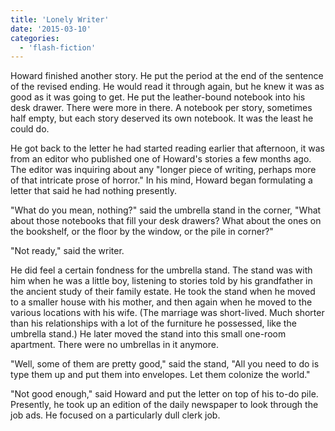 ```yaml
---
title: 'Lonely Writer'
date: '2015-03-10'
categories:
  - 'flash-fiction'
---
```


Howard finished another story. He put the period at the end of the sentence of
the revised ending. He would read it through again, but he knew it was as good
as it was going to get. He put the leather-bound notebook into his desk drawer.
There were more in there. A notebook per story, sometimes half empty, but each
story deserved its own notebook. It was the least he could do.

He got back to the letter he had started reading earlier that afternoon, it was
from an editor who published one of Howard's stories a few months ago. The
editor was inquiring about any "longer piece of writing, perhaps more of that
intricate prose of horror." In his mind, Howard began formulating a letter that
said he had nothing presently.

"What do you mean, nothing?" said the umbrella stand in the corner, "What about
those notebooks that fill your desk drawers? What about the ones on the
bookshelf, or the floor by the window, or the pile in corner?"

"Not ready," said the writer.

He did feel a certain fondness for the umbrella stand. The stand was with him
when he was a little boy, listening to stories told by his grandfather in the
ancient study of their family estate. He took the stand when he moved to a
smaller house with his mother, and then again when he moved to the various
locations with his wife. (The marriage was short-lived. Much shorter than his
relationships with a lot of the furniture he possessed, like the umbrella
stand.) He later moved the stand into this small one-room apartment. There were
no umbrellas in it anymore.

"Well, some of them are pretty good," said the stand, "All you need to do is
type them up and put them into envelopes. Let them colonize the world."

"Not good enough," said Howard and put the letter on top of his to-do pile.
Presently, he took up an edition of the daily newspaper to look through the job
ads. He focused on a particularly dull clerk job.
